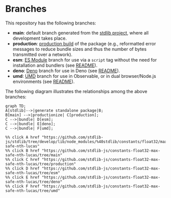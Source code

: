 <!--

@license Apache-2.0

Copyright (c) 2022 The Stdlib Authors.

Licensed under the Apache License, Version 2.0 (the "License");
you may not use this file except in compliance with the License.
You may obtain a copy of the License at

    http://www.apache.org/licenses/LICENSE-2.0

Unless required by applicable law or agreed to in writing, software
distributed under the License is distributed on an "AS IS" BASIS,
WITHOUT WARRANTIES OR CONDITIONS OF ANY KIND, either express or implied.
See the License for the specific language governing permissions and
limitations under the License.

-->

# Branches

This repository has the following branches:

-   **main**: default branch generated from the [stdlib project][stdlib-url], where all development takes place.
-   **production**: [production build][production-url] of the package (e.g., reformatted error messages to reduce bundle sizes and thus the number of bytes transmitted over a network).
-   **esm**: [ES Module][esm-url] branch for use via a `script` tag without the need for installation and bundlers (see [README][esm-readme]).
-   **deno**: [Deno][deno-url] branch for use in Deno (see [README][deno-readme]).
-   **umd**: [UMD][umd-url] branch for use in Observable, or in dual browser/Node.js environments (see [README][umd-readme]).

The following diagram illustrates the relationships among the above branches:

```mermaid
graph TD;
A[stdlib]-->|generate standalone package|B;
B[main] -->|productionize| C[production];
C -->|bundle| D[esm];
C -->|bundle| E[deno];
C -->|bundle| F[umd];

%% click A href "https://github.com/stdlib-js/stdlib/tree/develop/lib/node_modules/%40stdlib/constants/float32/max-safe-nth-lucas"
%% click B href "https://github.com/stdlib-js/constants-float32-max-safe-nth-lucas/tree/main"
%% click C href "https://github.com/stdlib-js/constants-float32-max-safe-nth-lucas/tree/production"
%% click D href "https://github.com/stdlib-js/constants-float32-max-safe-nth-lucas/tree/esm"
%% click E href "https://github.com/stdlib-js/constants-float32-max-safe-nth-lucas/tree/deno"
%% click F href "https://github.com/stdlib-js/constants-float32-max-safe-nth-lucas/tree/umd"
```

[stdlib-url]: https://github.com/stdlib-js/stdlib/tree/develop/lib/node_modules/%40stdlib/constants/float32/max-safe-nth-lucas
[production-url]: https://github.com/stdlib-js/constants-float32-max-safe-nth-lucas/tree/production
[deno-url]: https://github.com/stdlib-js/constants-float32-max-safe-nth-lucas/tree/deno
[deno-readme]: https://github.com/stdlib-js/constants-float32-max-safe-nth-lucas/blob/deno/README.md
[umd-url]: https://github.com/stdlib-js/constants-float32-max-safe-nth-lucas/tree/umd
[umd-readme]: https://github.com/stdlib-js/constants-float32-max-safe-nth-lucas/blob/umd/README.md
[esm-url]: https://github.com/stdlib-js/constants-float32-max-safe-nth-lucas/tree/esm
[esm-readme]: https://github.com/stdlib-js/constants-float32-max-safe-nth-lucas/blob/esm/README.md